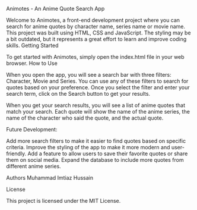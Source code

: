 Animotes - An Anime Quote Search App

Welcome to Animotes, a front-end development project where you can search for anime quotes by character name, series name or movie name. This project was built using HTML, CSS and JavaScript. The styling may be a bit outdated, but it represents a great effort to learn and improve coding skills.
Getting Started

To get started with Animotes, simply open the index.html file in your web browser.
How to Use

When you open the app, you will see a search bar with three filters: Character, Movie and Series. You can use any of these filters to search for quotes based on your preference. Once you select the filter and enter your search term, click on the Search button to get your results.

When you get your search results, you will see a list of anime quotes that match your search. Each quote will show the name of the anime series, the name of the character who said the quote, and the actual quote.

Future Development:

Add more search filters to make it easier to find quotes based on specific criteria.
Improve the styling of the app to make it more modern and user-friendly.
Add a feature to allow users to save their favorite quotes or share them on social media.
Expand the database to include more quotes from different anime series.

Authors
Muhammad Imtiaz Hussain

License

This project is licensed under the MIT License.
